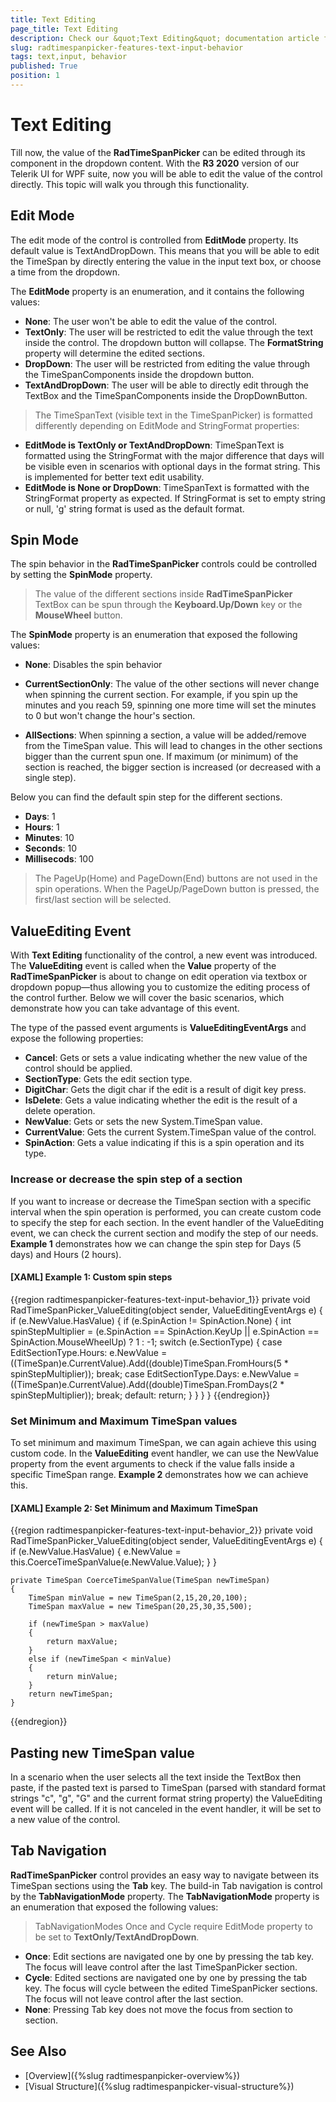 ```yaml
---
title: Text Editing
page_title: Text Editing
description: Check our &quot;Text Editing&quot; documentation article for the RadTimeSpanPicker {{ site.framework_name }} control.
slug: radtimespanpicker-features-text-input-behavior
tags: text,input, behavior
published: True
position: 1
---
```


# Text Editing

Till now, the value of the __RadTimeSpanPicker__ can be edited through its component in the dropdown content. With the __R3 2020__ version of our Telerik UI for WPF suite, now you will be able to edit the value of the control directly. This topic will walk you through this functionality.
 
## Edit Mode
  
The edit mode of the control is controlled from __EditMode__ property. Its default value is TextAndDropDown. This means that you will be able to edit the TimeSpan by directly entering the value in the input text box, or choose a time from the dropdown.

The __EditMode__ property is an enumeration, and it contains the following values:
* __None__: The user won't be able to edit the value of the control.
* __TextOnly__: The user will be restricted to edit the value through the text inside the control. The dropdown button will collapse. The __FormatString__ property will determine the edited sections.
* __DropDown__: The user will be restricted from editing the value through the TimeSpanComponents inside the dropdown button.
* __TextAndDropDown__: The user will be able to directly edit through the TextBox and the TimeSpanComponents inside the DropDownButton.

>The TimeSpanText (visible text in the TimeSpanPicker) is formatted differently depending on EditMode and StringFormat properties: 
* **EditMode is TextOnly or TextAndDropDown**: TimeSpanТеxt is formatted using the StringFormat with the major difference that days will be visible even in scenarios with optional days in the format string. This is implemented for better text edit usability. 
* **EditMode is None or DropDown**: TimeSpanText is formatted with the StringFormat property as expected. If StringFormat is set to empty string or null, 'g' string format is used as the default format.

## Spin Mode  

The spin behavior in the __RadTimeSpanPicker__ controls could be controlled by setting the __SpinMode__ property.

> The value of the different sections inside __RadTimeSpanPicker__ TextBox can be spun through the __Keyboard.Up/Down__ key or the __MouseWheel__ button.

The __SpinMode__ property is an enumeration that exposed the following values:        

* __None__: Disables the spin behavior  

* __CurrentSectionOnly__: The value of the other sections will never change when spinning the current section. For example, if you spin up the minutes and you reach 59, spinning one more time will set the minutes to 0 but won't change the hour's section.

* __AllSections__: When spinning a section, a value will be added/remove from the TimeSpan value. This will lead to changes in the other sections bigger than the current spun one. If maximum (or minimum) of the section is reached, the bigger section is increased (or decreased with a single step).

Below you can find the default spin step for the different sections.

* __Days__: 1
* __Hours__: 1
* __Minutes__: 10  
* __Seconds__: 10 
* __Millisecods__: 100

> The PageUp(Home) and PageDown(End) buttons are not used in the spin operations. When the PageUp/PageDown button is pressed, the first/last section will be selected.

## ValueEditing Event

With __Text Editing__ functionality of the control, a new event was introduced. The __ValueEditing__ event is called when the __Value__ property of the __RadTimeSpanPicker__ is about to change on edit operation via textbox or dropdown popup—thus allowing you to customize the editing process of the control further. Below we will cover the basic scenarios, which demonstrate how you can take advantage of this event.

The type of the passed event arguments is __ValueEditingEventArgs__ and expose the following properties:
* **Cancel**: Gets or sets a value indicating whether the new value of the control should be applied.
* **SectionType**:  Gets the edit section type.
* **DigitChar**:  Gets the digit char if the edit is a result of digit key press.
* **IsDelete**: Gets a value indicating whether the edit is the result of a delete operation.
* **NewValue**: Gets or sets the new System.TimeSpan value.
* **CurrentValue**: Gets the current System.TimeSpan value of the control.
* **SpinAction**: Gets a value indicating if this is a spin operation and its type.

### Increase or decrease the spin step of a section

If you want to increase or decrease the TimeSpan section with a specific interval when the spin operation is performed, you can create custom code to specify the step for each section. In the event handler of the ValueEditing event, we can check the current section and modify the step of our needs. __Example 1__ demonstrates how we can change the spin step for Days (5 days) and Hours (2 hours).

#### __[XAML] Example 1: Custom spin steps__
{{region radtimespanpicker-features-text-input-behavior_1}}
	private void RadTimeSpanPicker_ValueEditing(object sender, ValueEditingEventArgs e)
	{
		if (e.NewValue.HasValue)
		{
			if (e.SpinAction != SpinAction.None)
			{
				int spinStepMultiplier = (e.SpinAction == SpinAction.KeyUp || e.SpinAction == SpinAction.MouseWheelUp) ? 1 : -1;
				switch (e.SectionType)
				{
					case EditSectionType.Hours:
						e.NewValue = ((TimeSpan)e.CurrentValue).Add((double)TimeSpan.FromHours(5 * spinStepMultiplier));
						break;
					case EditSectionType.Days:
						e.NewValue = ((TimeSpan)e.CurrentValue).Add((double)TimeSpan.FromDays(2 * spinStepMultiplier));
						break;
					default:
						return;
				}
			}
		}
	}
{{endregion}}

### Set Minimum and Maximum TimeSpan values

To set minimum and maximum TimeSpan, we can again achieve this using custom code. In the __ValueEditing__ event handler, we can use the NewValue property from the event arguments to check if the value falls inside a specific TimeSpan range. __Example 2__ demonstrates how we can achieve this.

#### __[XAML] Example 2: Set Minimum and Maximum TimeSpan__
{{region radtimespanpicker-features-text-input-behavior_2}}
	private void RadTimeSpanPicker_ValueEditing(object sender, ValueEditingEventArgs e)
	{
		if (e.NewValue.HasValue)
		{
		    e.NewValue = this.CoerceTimeSpanValue(e.NewValue.Value);
		}
	}
	
	private TimeSpan CoerceTimeSpanValue(TimeSpan newTimeSpan)
	{
		TimeSpan minValue = new TimeSpan(2,15,20,20,100);
		TimeSpan maxValue = new TimeSpan(20,25,30,35,500);

		if (newTimeSpan > maxValue)
		{
			return maxValue;
		} 
		else if (newTimeSpan < minValue)
		{
			return minValue;
		}
		return newTimeSpan;
	}
{{endregion}}

## Pasting new TimeSpan value

In a scenario when the user selects all the text inside the TextBox then paste, if the pasted text is parsed to TimeSpan (parsed with standard format strings "c", "g", "G" and the current format string property) the ValueEditing event will be called. If it is not canceled in the event handler, it will be set to a new value of the control.

## Tab Navigation

__RadTimeSpanPicker__ control provides an easy way to navigate between its TimeSpan sections using the __Tab__ key. The build-in Tab navigation is control by the __TabNavigationMode__ property. The __TabNavigationMode__ property is an enumeration that exposed the following values:

> TabNavigationModes Once and Cycle require EditMode property to be set to __TextOnly/TextAndDropDown__.

* __Once__: Edit sections are navigated one by one by pressing the tab key. The focus will leave control after the last TimeSpanPicker section.
* __Cycle__: Edited sections are navigated one by one by pressing the tab key. The focus will cycle between the edited TimeSpanPicker sections. The focus will not leave control after the last section.
* __None__: Pressing Tab key does not move the focus from section to section. 

## See Also 
 * [Overview]({%slug radtimespanpicker-overview%}) 
 * [Visual Structure]({%slug radtimespanpicker-visual-structure%})
